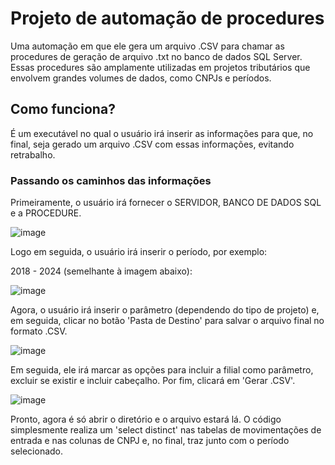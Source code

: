 # Projeto de automação de procedures

Uma automação em que ele gera um arquivo .CSV para chamar as procedures de geração de arquivo .txt no banco de dados SQL Server. Essas procedures são amplamente utilizadas em projetos tributários que envolvem grandes volumes de dados, como CNPJs e períodos.


## Como funciona?

É um executável no qual o usuário irá inserir as informações para que, no final, seja gerado um arquivo .CSV com essas informações, evitando retrabalho.

### Passando os caminhos das informações

Primeiramente, o usuário irá fornecer o SERVIDOR, BANCO DE DADOS SQL e a PROCEDURE.

![image](https://github.com/Rogerio-Nascimento/Projeto_Automacao_Procedures/assets/87660080/ef0fdf0f-9edb-4abd-b48e-d1acee540064)

Logo em seguida, o usuário irá inserir o período, por exemplo:

2018 - 2024 (semelhante à imagem abaixo):

![image](https://github.com/Rogerio-Nascimento/Projeto_Automacao_Procedures/assets/87660080/c4ba2675-e02c-47f7-b86a-5352f5702c80)


Agora, o usuário irá inserir o parâmetro (dependendo do tipo de projeto) e, em seguida, clicar no botão 'Pasta de Destino' para salvar o arquivo final no formato .CSV.

![image](https://github.com/Rogerio-Nascimento/Projeto_Automacao_Procedures/assets/87660080/61176c62-05d9-4d4f-a51e-28e8b075b4e6)

Em seguida, ele irá marcar as opções para incluir a filial como parâmetro, excluir se existir e incluir cabeçalho. Por fim, clicará em 'Gerar .CSV'.

![image](https://github.com/Rogerio-Nascimento/Projeto_Automacao_Procedures/assets/87660080/dd26855c-655c-4981-82f1-6590300957e7)


Pronto, agora é só abrir o diretório e o arquivo estará lá. O código simplesmente realiza um 'select distinct' nas tabelas de movimentações de entrada e nas colunas de CNPJ e, no final, traz junto com o período selecionado.
